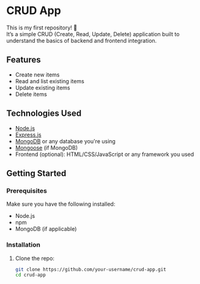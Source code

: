 # CRUD App

This is my first repository! 🎉  
It’s a simple CRUD (Create, Read, Update, Delete) application built to understand the basics of backend and frontend integration.

## Features

- Create new items
- Read and list existing items
- Update existing items
- Delete items

## Technologies Used

- [Node.js](https://nodejs.org/)
- [Express.js](https://expressjs.com/)
- [MongoDB](https://www.mongodb.com/) or any database you're using
- [Mongoose](https://mongoosejs.com/) (if MongoDB)
- Frontend (optional): HTML/CSS/JavaScript or any framework you used

## Getting Started

### Prerequisites

Make sure you have the following installed:

- Node.js
- npm
- MongoDB (if applicable)

### Installation

1. Clone the repo:
   ```bash
   git clone https://github.com/your-username/crud-app.git
   cd crud-app
